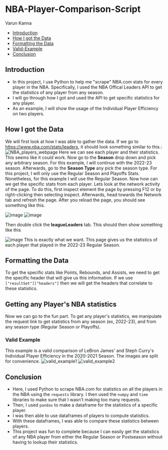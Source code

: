 # NBA-Player-Comparison-Script

Varun Kanna

* [Introduction](#Introduction)
* [How I got the Data](#how-i-got-the-data)
* [Formatting the Data](#Formatting-the-data)
* [Valid-Example](#Valid-Example)
* [Conclusion](#Conclusion)

## Introduction
* In this project, I use Python to help me "scrape" NBA.com stats for every player in the NBA. Specifically, I used the NBA Offical Leaders API to get the statistics of any player from any season. 
* I will go through how I got and used the API to get specific statistics for any player.
* As an example, I will show the usage of the Individual Player Efficiency on two players.

## How I got the Data
We will first look at how I was able to gather the data. If we go to https://www.nba.com/stats/leaders, it should look something similar to this.:
![NBA_players_webpage](https://user-images.githubusercontent.com/73306137/236642078-4f6a69d9-be15-4305-870d-9e1a7c87e3e0.png)
Here we can see each player and their statistics. This seems like it could work. Now go to the **Season** drop down and pick any arbitrary season. For this example, I will continue with the 2022-23 season. Afterwards, go to the **Season Type** any pick the season type. For this project, I will only use the Regular Season and Playoffs Stats. Nonetheless, for this example I will use the Regular Season. Now how can we get the specific stats from each player. Lets look at the network activity of the page. To do this, first inspect element the page by pressing F12 or by right-clicking then selecting inspect. Afterwards, head towards the Network tab and refresh the page. After you reload the page, you should see something like this. 

![image](https://user-images.githubusercontent.com/73306137/236642398-4a6c31d4-a5f2-4c2e-885e-c226d1adc764.png)
![image](https://user-images.githubusercontent.com/73306137/236642462-a8714894-caa0-447d-882a-c14511db8b8e.png)

Then double click the **leagueLeaders** tab. This should then show something like this

![image](https://user-images.githubusercontent.com/73306137/236642473-c5549df8-1769-459d-a195-95b9ba784698.png)
This is exactly what we want. This page gives us the statistics of each player that played in the 2022-23 Regular Season. 

## Formatting the Data
To get the specific stats like Points, Rebounds, and Assists, we need to get the specific header that will give us this information. If we use `["resultSet"]["headers"]` then we will get the headers that correlate to these statistics.

## Getting any Player's NBA statistics
Now we can go to the fun part. To get any player's statistics, we manipulate the request link to get statistics from any season (ex, 2022-23), and from any season type (Regular Season or Playoffs).

### Valid Example
This example is a valid comparison of LeBron James' and Steph Curry's Individual Player Efficiency in the 2020-2021 Season. The images are split for convenience.
![valid_example1](https://github.com/varun-kanna/NBA-Player-Comparison-Script/assets/73306137/28bb9c97-d794-4954-a9bb-1e9f2b98f5f2)
![valid_example2](https://github.com/varun-kanna/NBA-Player-Comparison-Script/assets/73306137/18f876c6-ca7a-4b41-9d09-fc8199326e6b)


## Conclusion
* Here, I used Python to scrape NBA.com for statistics on all the players in the NBA using the `requests` library. I then used the `numpy` and `time` libraries to make sure that I wasn't making too many requests. 
* Then, I used `pandas` to make a dataframe for the statistics of a specific player.
* I was then able to use dataframes of players to compute statistics.
* With these dataframes, I was able to compare these statistics between players.
* This project was fun to complete because I can easily get the statistics of any NBA player from either the Regular Season or Postseason without having to lookup their statistics.

